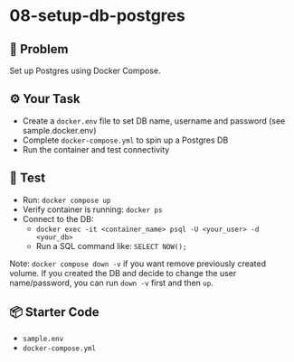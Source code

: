 # 08-setup-db-postgres

## 🎯 Problem
Set up Postgres using Docker Compose.

## ⚙️ Your Task
- Create a `docker.env` file to set DB name, username and password (see sample.docker.env)
- Complete `docker-compose.yml` to spin up a Postgres DB
- Run the container and test connectivity

## 🧪 Test
- Run: `docker compose up`
- Verify container is running: `docker ps`
- Connect to the DB:
  - `docker exec -it <container_name> psql -U <your_user> -d <your_db>`
  - Run a SQL command like: `SELECT NOW();`

Note: `docker compose down -v` if you want remove previously created volume. If you created the DB and decide to change the user name/password, you can run `down -v` first and then `up`.


## 📦 Starter Code
- `sample.env`
- `docker-compose.yml`